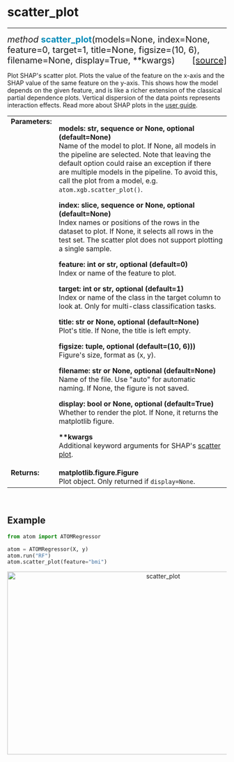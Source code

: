 # scatter_plot
--------------

<div style="font-size:20px">
<em>method</em> <strong style="color:#008AB8">scatter_plot</strong>(models=None,
index=None, feature=0, target=1, title=None, figsize=(10, 6),
filename=None, display=True, **kwargs)
<span style="float:right">
<a href="https://github.com/tvdboom/ATOM/blob/master/atom/plots.py#L3409">[source]</a>
</span>
</div>

Plot SHAP's scatter plot. Plots the value of the feature on the x-axis
and the SHAP value of the same feature on the y-axis. This shows how
the model depends on the given feature, and is like a richer extension
of the classical partial dependence plots. Vertical dispersion of the
data points represents interaction effects. Read more about SHAP plots
in the [user guide](../../../user_guide/plots/#shap).

<table style="font-size:16px">
<tr>
<td width="20%" class="td_title" style="vertical-align:top"><strong>Parameters:</strong></td>
<td width="80%" class="td_params">
<p>
<strong>models: str, sequence or None, optional (default=None)</strong><br>
Name of the model to plot. If None, all models in the pipeline are
selected. Note that leaving the default option could raise an
exception if there are multiple models in the pipeline. To avoid
this, call the plot from a model, e.g. <code>atom.xgb.scatter_plot()</code>.
</p>
<p>
<strong>index: slice, sequence or None, optional (default=None)</strong><br>
Index names or positions of the rows in the dataset to
plot. If None, it selects all rows in the test set. The
scatter plot does not support plotting a single sample.
</p>
<p>
<strong>feature: int or str, optional (default=0)</strong><br>
Index or name of the feature to plot.
</p>
<p>
<strong>target: int or str, optional (default=1)</strong><br>
Index or name of the class in the target column to look at. Only for
multi-class classification tasks.
</p>
<p>
<strong>title: str or None, optional (default=None)</strong><br>
Plot's title. If None, the title is left empty.
</p>
<p>
<strong>figsize: tuple, optional (default=(10, 6)))</strong><br>
Figure's size, format as (x, y).
</p>
<p>
<strong>filename: str or None, optional (default=None)</strong><br>
Name of the file. Use "auto" for automatic naming.
If None, the figure is not saved.
</p>
<p>
<strong>display: bool or None, optional (default=True)</strong><br>
Whether to render the plot. If None, it returns the matplotlib figure.
</p>
<p>
<strong>**kwargs</strong><br>
Additional keyword arguments for SHAP's <a href="https://shap.readthedocs.io/en/latest/generated/shap.plots.scatter.html">scatter plot</a>.
</p>
</td>
</tr>
<tr>
<td width="20%" class="td_title" style="vertical-align:top"><strong>Returns:</strong></td>
<td width="80%" class="td_params">
<strong>matplotlib.figure.Figure</strong><br>
Plot object. Only returned if <code>display=None</code>.
</td>
</tr>
</table>
<br />



## Example

```python
from atom import ATOMRegressor

atom = ATOMRegressor(X, y)
atom.run("RF")
atom.scatter_plot(feature="bmi")
```

<div align="center">
    <img src="../../../img/plots/scatter_plot.png" alt="scatter_plot" width="700" height="420"/>
</div>
